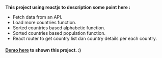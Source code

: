 **This project using reactjs to description some point here :** 
  - Fetch data from an API. 
  - Load more countries function. 
  - Sorted countries based alphabetic function. 
  - Sorted countries based population function.
  - React router to get country list dan country details per each country.

#### [Demo here](https://countrypopulation.vercel.app/) to shown this project. :)



